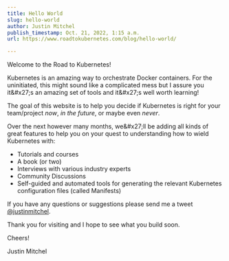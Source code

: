 ```yaml
---
title: Hello World
slug: hello-world
author: Justin Mitchel
publish_timestamp: Oct. 21, 2022, 1:15 a.m.
url: https://www.roadtokubernetes.com/blog/hello-world/

---
```


Welcome to the Road to Kubernetes!

Kubernetes is an amazing way to orchestrate Docker containers. For the uninitiated, this might sound like a complicated mess but I assure you it&amp;#x27;s an amazing set of tools and it&amp;#x27;s well worth learning!

The goal of this website is to help you decide if Kubernetes is right for your team/project _now_, _in the future_, or maybe even _never_. 

Over the next however many months, we&amp;#x27;ll be adding all kinds of great features to help you on your quest to understanding how to wield Kubernetes with:

- Tutorials and courses
- A book (or two)
- Interviews with various industry experts
- Community Discussions
- Self-guided and automated tools for generating the relevant Kubernetes configuration files (called Manifests)

If you have any questions or suggestions please send me a tweet [@justinmitchel](https://twitter.com/justinmitchel).

Thank you for visiting and I hope to see what you build soon.

Cheers!

Justin Mitchel